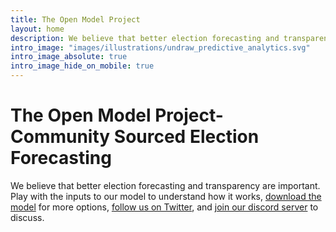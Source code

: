 ```yaml
---
title: The Open Model Project
layout: home
description: We believe that better election forecasting and transparency are important. Play with the inputs to our model to understand how it works and see how the predictions change.
intro_image: "images/illustrations/undraw_predictive_analytics.svg"
intro_image_absolute: true
intro_image_hide_on_mobile: true
---
```


# The Open Model Project- Community Sourced Election Forecasting

We believe that better election forecasting and transparency are important. Play with the inputs to our model to understand how it works,
[download the model](https://docs.google.com/spreadsheets/d/1BM-HSoegMc6gxu56LCNnpIlm_b6jlDEtztiQ4EF5jy4/copy) for more options, [follow us on Twitter](https://twitter.com/OpenModelProj), and [join our discord server](https://discord.gg/HrnsJZ5baM) to discuss.
